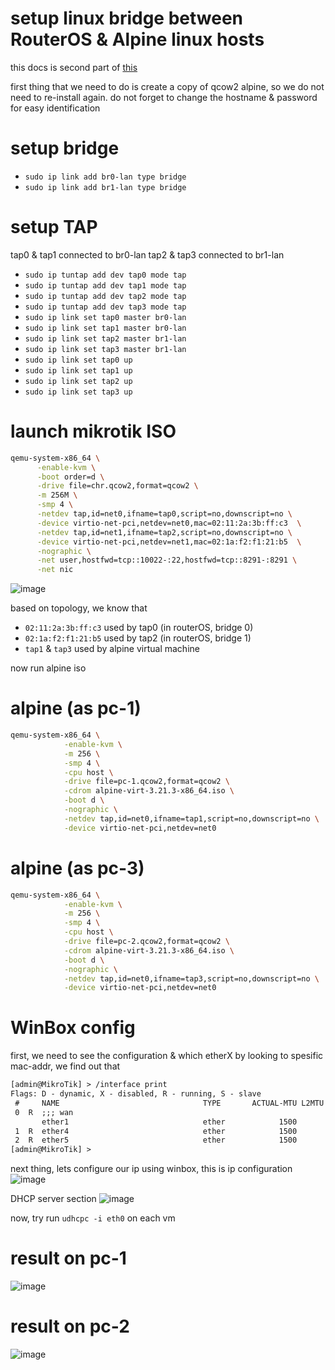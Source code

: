# setup linux bridge between RouterOS & Alpine linux hosts

this docs is second part of [this](http://localhost:3000/server/alpine_install_on_live_cd_qemu.html)

first thing that we need to do is create a copy of qcow2 alpine, so we do not need to re-install again. do not forget to change the hostname & password for easy identification

# setup bridge
- `sudo ip link add br0-lan type bridge`
- `sudo ip link add br1-lan type bridge`

# setup TAP
tap0 & tap1 connected to br0-lan
tap2 & tap3 connected to br1-lan

- `sudo ip tuntap add dev tap0 mode tap`
- `sudo ip tuntap add dev tap1 mode tap`
- `sudo ip tuntap add dev tap2 mode tap`
- `sudo ip tuntap add dev tap3 mode tap`
- `sudo ip link set tap0 master br0-lan`
- `sudo ip link set tap1 master br0-lan`
- `sudo ip link set tap2 master br1-lan`
- `sudo ip link set tap3 master br1-lan`
- `sudo ip link set tap0 up`
- `sudo ip link set tap1 up`
- `sudo ip link set tap2 up`
- `sudo ip link set tap3 up`

# launch mikrotik ISO
```sh
qemu-system-x86_64 \
      -enable-kvm \
      -boot order=d \
      -drive file=chr.qcow2,format=qcow2 \
      -m 256M \
      -smp 4 \
      -netdev tap,id=net0,ifname=tap0,script=no,downscript=no \
      -device virtio-net-pci,netdev=net0,mac=02:11:2a:3b:ff:c3  \
      -netdev tap,id=net1,ifname=tap2,script=no,downscript=no \
      -device virtio-net-pci,netdev=net1,mac=02:1a:f2:f1:21:b5  \
      -nographic \
      -net user,hostfwd=tcp::10022-:22,hostfwd=tcp::8291-:8291 \
      -net nic
```

![image](/assets/74d589bde385dccca9047d3167ed42def74f535f82c92cbf66599c40b835c624eaf8de74ef1787a86df7886b00194fdaef8e290afbef0021128ef4a1.png)

based on topology, we know that

- `02:11:2a:3b:ff:c3` used by tap0 (in routerOS, bridge 0)
- `02:1a:f2:f1:21:b5` used by tap2 (in routerOS, bridge 1)
- `tap1` & `tap3` used by alpine virtual machine

now run alpine iso

# alpine (as pc-1)
```sh
qemu-system-x86_64 \
            -enable-kvm \
            -m 256 \
            -smp 4 \
            -cpu host \
            -drive file=pc-1.qcow2,format=qcow2 \
            -cdrom alpine-virt-3.21.3-x86_64.iso \
            -boot d \
            -nographic \
            -netdev tap,id=net0,ifname=tap1,script=no,downscript=no \
            -device virtio-net-pci,netdev=net0
```

# alpine (as pc-3)
```sh
qemu-system-x86_64 \
            -enable-kvm \
            -m 256 \
            -smp 4 \
            -cpu host \
            -drive file=pc-2.qcow2,format=qcow2 \
            -cdrom alpine-virt-3.21.3-x86_64.iso \
            -boot d \
            -nographic \
            -netdev tap,id=net0,ifname=tap3,script=no,downscript=no \
            -device virtio-net-pci,netdev=net0
```

# WinBox config
first, we need to see the configuration & which etherX by looking to spesific mac-addr, we find out that

```txt
[admin@MikroTik] > /interface print
Flags: D - dynamic, X - disabled, R - running, S - slave 
 #     NAME                                TYPE       ACTUAL-MTU L2MTU  MAX-L2MTU MAC-ADDRESS      
 0  R  ;;; wan
       ether1                              ether            1500                  52:54:00:12:34:56
 1  R  ether4                              ether            1500                  02:11:2A:3B:FF:C3
 2  R  ether5                              ether            1500                  02:1A:F2:F1:21:B5
[admin@MikroTik] > 
```
next thing, lets configure our ip using winbox, this is ip configuration
![image](/assets/7dedfcaff5c700e6e724ad760e3b5fc2436b7c644d63310b24aaaf93490a6b8d5cf51677ce32e719a4e0237ec43dfd8ed5e624c58e890d7c37f81ce1.png)

DHCP server section
![image](/assets/ca1cdfa9afe3e1d127ce07a5c1e57d47f87842aa0d4804d3b926fcf883b73ed90cc602012200326be8fdbcb021a7f40fa974427ce40f6ccb530c9322.png)

now, try run `udhcpc -i eth0` on each vm

# result on pc-1
![image](/assets/4e13804d5d7b7ceb052ab19a79d8bf0720b28671348a035f0bfe9809eff022183489033a1c0c11482e99cb3c8dea4785747482724f5a37ab6ad8b61c.png)

# result on pc-2
![image](/assets/1458eceef396746ef428f3d19210c34e564131ad6f30a26d5f075ef170fa0ae20f403f5dbf1f44d924f85b7105a51568576bb16246475772d26d0c55.png)